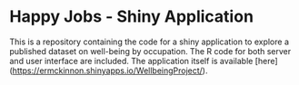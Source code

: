 # Happy Jobs - Shiny Application
This is a repository containing the code for a shiny application to explore a published dataset on well-being by occupation. The R code for both server and user interface are included. The application itself is available [here] (https://ermckinnon.shinyapps.io/WellbeingProject/).  

